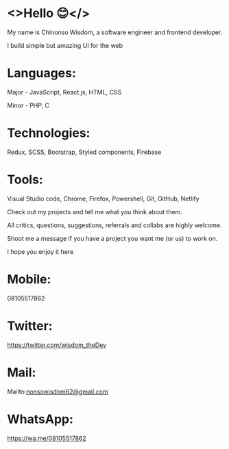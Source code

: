 # <>Hello 😊</>

My name is Chinonso Wisdom, a software engineer and frontend developer.

I build simple but amazing UI for the web

# Languages:
  Major -
  JavaScript, React.js, HTML, CSS

  Minor - 
  PHP, C

# Technologies:
  Redux, SCSS, Bootstrap, Styled components, Firebase

# Tools:
  Visual Studio code, Chrome, Firefox, Powershell, Git, GitHub, Netlify 

Check out my projects and tell me what you think about them.

All critics, questions, suggestions, referrals and collabs are highly welcome.

Shoot me a message if you have a project you want me (or us) to work on.

I hope you enjoy it here


# Mobile:
  08105517862
# Twitter: 
  https://twitter.com/wisdom_theDev

# Mail: 
  Mailto:nonsowisdom62@gmail.com

# WhatsApp:
  https://wa.me/08105517862
